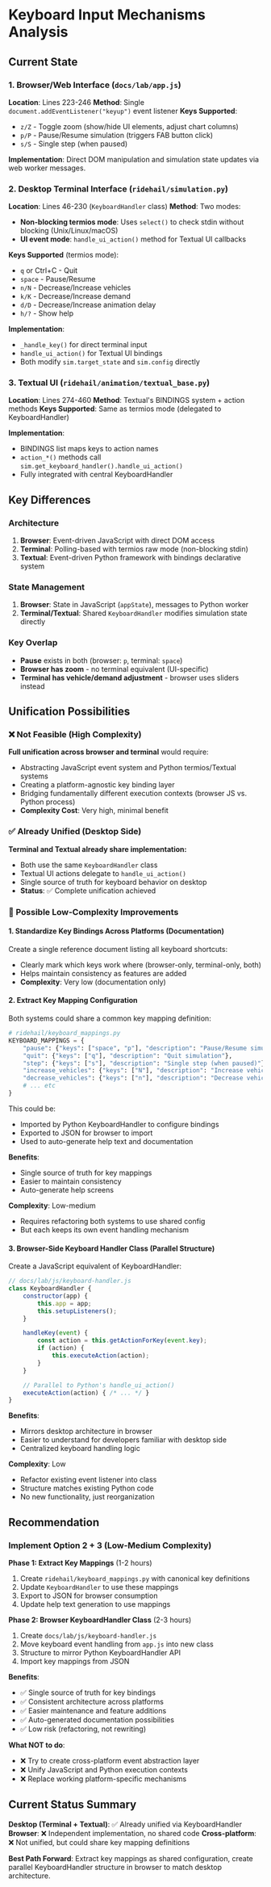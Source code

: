 # Keyboard Input Mechanisms Analysis

## Current State

### 1. Browser/Web Interface (`docs/lab/app.js`)
**Location**: Lines 223-246
**Method**: Single `document.addEventListener("keyup")` event listener
**Keys Supported**:
- `z/Z` - Toggle zoom (show/hide UI elements, adjust chart columns)
- `p/P` - Pause/Resume simulation (triggers FAB button click)
- `s/S` - Single step (when paused)

**Implementation**: Direct DOM manipulation and simulation state updates via web worker messages.

### 2. Desktop Terminal Interface (`ridehail/simulation.py`)
**Location**: Lines 46-230 (`KeyboardHandler` class)
**Method**: Two modes:
- **Non-blocking termios mode**: Uses `select()` to check stdin without blocking (Unix/Linux/macOS)
- **UI event mode**: `handle_ui_action()` method for Textual UI callbacks

**Keys Supported** (termios mode):
- `q` or Ctrl+C - Quit
- `space` - Pause/Resume
- `n/N` - Decrease/Increase vehicles
- `k/K` - Decrease/Increase demand
- `d/D` - Decrease/Increase animation delay
- `h/?` - Show help

**Implementation**:
- `_handle_key()` for direct terminal input
- `handle_ui_action()` for Textual UI bindings
- Both modify `sim.target_state` and `sim.config` directly

### 3. Textual UI (`ridehail/animation/textual_base.py`)
**Location**: Lines 274-460
**Method**: Textual's BINDINGS system + action methods
**Keys Supported**: Same as termios mode (delegated to KeyboardHandler)

**Implementation**:
- BINDINGS list maps keys to action names
- `action_*()` methods call `sim.get_keyboard_handler().handle_ui_action()`
- Fully integrated with central KeyboardHandler

## Key Differences

### Architecture
1. **Browser**: Event-driven JavaScript with direct DOM access
2. **Terminal**: Polling-based with termios raw mode (non-blocking stdin)
3. **Textual**: Event-driven Python framework with bindings declarative system

### State Management
1. **Browser**: State in JavaScript (`appState`), messages to Python worker
2. **Terminal/Textual**: Shared `KeyboardHandler` modifies simulation state directly

### Key Overlap
- **Pause** exists in both (browser: `p`, terminal: `space`)
- **Browser has zoom** - no terminal equivalent (UI-specific)
- **Terminal has vehicle/demand adjustment** - browser uses sliders instead

## Unification Possibilities

### ❌ Not Feasible (High Complexity)
**Full unification across browser and terminal** would require:
- Abstracting JavaScript event system and Python termios/Textual systems
- Creating a platform-agnostic key binding layer
- Bridging fundamentally different execution contexts (browser JS vs. Python process)
- **Complexity Cost**: Very high, minimal benefit

### ✅ Already Unified (Desktop Side)
**Terminal and Textual already share implementation:**
- Both use the same `KeyboardHandler` class
- Textual UI actions delegate to `handle_ui_action()`
- Single source of truth for keyboard behavior on desktop
- **Status**: ✅ Complete unification achieved

### 🤔 Possible Low-Complexity Improvements

#### 1. **Standardize Key Bindings Across Platforms** (Documentation)
Create a single reference document listing all keyboard shortcuts:
- Clearly mark which keys work where (browser-only, terminal-only, both)
- Helps maintain consistency as features are added
- **Complexity**: Very low (documentation only)

#### 2. **Extract Key Mapping Configuration**
Both systems could share a common key mapping definition:

```python
# ridehail/keyboard_mappings.py
KEYBOARD_MAPPINGS = {
    "pause": {"keys": ["space", "p"], "description": "Pause/Resume simulation"},
    "quit": {"keys": ["q"], "description": "Quit simulation"},
    "step": {"keys": ["s"], "description": "Single step (when paused)"},
    "increase_vehicles": {"keys": ["N"], "description": "Increase vehicles +1"},
    "decrease_vehicles": {"keys": ["n"], "description": "Decrease vehicles -1"},
    # ... etc
}
```

This could be:
- Imported by Python KeyboardHandler to configure bindings
- Exported to JSON for browser to import
- Used to auto-generate help text and documentation

**Benefits**:
- Single source of truth for key mappings
- Easier to maintain consistency
- Auto-generate help screens

**Complexity**: Low-medium
- Requires refactoring both systems to use shared config
- But each keeps its own event handling mechanism

#### 3. **Browser-Side Keyboard Handler Class** (Parallel Structure)
Create a JavaScript equivalent of KeyboardHandler:

```javascript
// docs/lab/js/keyboard-handler.js
class KeyboardHandler {
    constructor(app) {
        this.app = app;
        this.setupListeners();
    }

    handleKey(event) {
        const action = this.getActionForKey(event.key);
        if (action) {
            this.executeAction(action);
        }
    }

    // Parallel to Python's handle_ui_action()
    executeAction(action) { /* ... */ }
}
```

**Benefits**:
- Mirrors desktop architecture in browser
- Easier to understand for developers familiar with desktop side
- Centralized keyboard handling logic

**Complexity**: Low
- Refactor existing event listener into class
- Structure matches existing Python code
- No new functionality, just reorganization

## Recommendation

### Implement Option 2 + 3 (Low-Medium Complexity)

**Phase 1: Extract Key Mappings** (1-2 hours)
1. Create `ridehail/keyboard_mappings.py` with canonical key definitions
2. Update `KeyboardHandler` to use these mappings
3. Export to JSON for browser consumption
4. Update help text generation to use mappings

**Phase 2: Browser KeyboardHandler Class** (2-3 hours)
1. Create `docs/lab/js/keyboard-handler.js`
2. Move keyboard event handling from `app.js` into new class
3. Structure to mirror Python KeyboardHandler API
4. Import key mappings from JSON

**Benefits**:
- ✅ Single source of truth for key bindings
- ✅ Consistent architecture across platforms
- ✅ Easier maintenance and feature additions
- ✅ Auto-generated documentation possibilities
- ✅ Low risk (refactoring, not rewriting)

**What NOT to do**:
- ❌ Try to create cross-platform event abstraction layer
- ❌ Unify JavaScript and Python execution contexts
- ❌ Replace working platform-specific mechanisms

## Current Status Summary

**Desktop (Terminal + Textual)**: ✅ Already unified via KeyboardHandler
**Browser**: ❌ Independent implementation, no shared code
**Cross-platform**: ❌ Not unified, but could share key mapping definitions

**Best Path Forward**: Extract key mappings as shared configuration, create parallel KeyboardHandler structure in browser to match desktop architecture.

